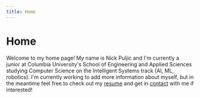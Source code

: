 ```yaml
---
title: Home
---
```

# Home

Welcome to my home page! My name is Nick Puljic and I'm currently a junior at Columbia University's School of Engineering and Applied Sciences studying Computer Science on the Intelligent Systems track (AI, ML, robotics). I'm currently working to add more information about myself, but in the meantime feel free to check out my [resume](https://nickpuljic.github.io/NicholasPuljicResume.pdf) and get in [contact](https://nickpuljic.github.io/contact) with me if interested!
